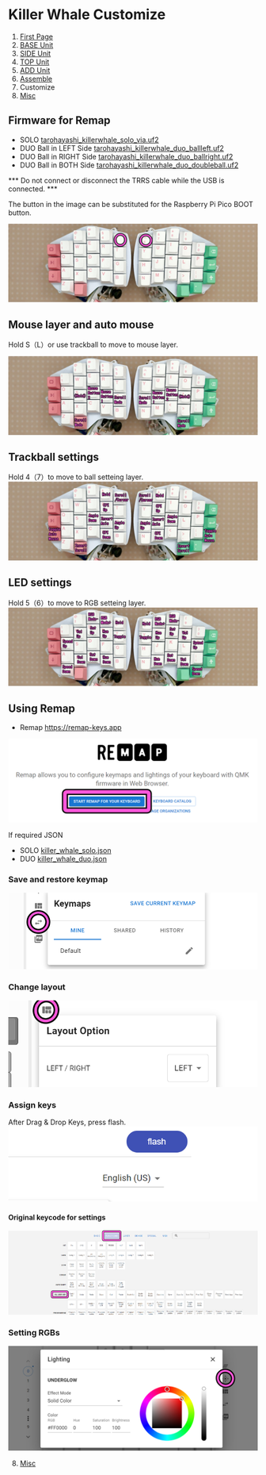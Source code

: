 # Killer Whale Customize
1. [First Page](../README_EN.md)
2. [BASE Unit](../leftside/2_BASE.md)
3. [SIDE Unit](../leftside/3_SIDE_TRACKBALL.md)
4. [TOP Unit](../leftside/4_TOP.md)
5. [ADD Unit](../leftside/5_ADD.md)
6. [Assemble](../leftside/6_ASSEMBLE.md)
7. Customize
8. [Misc](../leftside/8_MISC.md)

## Firmware for Remap

- SOLO  [tarohayashi_killerwhale_solo_via.uf2
](https://github.com/Taro-Hayashi/KillerWhale/releases/latest/download/tarohayashi_killerwhale_solo_via.uf2)
- DUO Ball in LEFT Side [tarohayashi_killerwhale_duo_ballleft.uf2
](https://github.com/Taro-Hayashi/KillerWhale/releases/latest/download/tarohayashi_killerwhale_duo_ballleft.uf2)
- DUO Ball in RIGHT Side [tarohayashi_killerwhale_duo_ballright.uf2
](https://github.com/Taro-Hayashi/KillerWhale/releases/latest/download/tarohayashi_killerwhale_duo_ballright.uf2)
- DUO Ball in BOTH Side [tarohayashi_killerwhale_duo_doubleball.uf2
](https://github.com/Taro-Hayashi/KillerWhale/releases/latest/download/tarohayashi_killerwhale_duo_doubleball.uf2)

*** Do not connect or disconnect the TRRS cable while the USB is connected. ***

The button in the image can be substituted for the Raspberry Pi Pico BOOT button.

![](../img/custom/boot.png) 

## Mouse layer and auto mouse
Hold S（L）or use trackball to move to mouse layer.

![](../img/custom/auto_e.png)  

## Trackball settings
Hold 4（7）to move to ball setteing layer.
![](../img/custom/mouse_e.png)  


## LED settings
Hold 5（6）to move to RGB setteing layer.
![](../img/custom/led_e.png)  

## Using Remap
- Remap https://remap-keys.app

![](../img/custom/remap.png)  

If required JSON
- SOLO [killer_whale_solo.json
](https://github.com/Taro-Hayashi/KillerWhale/releases/download/0.22.2/killer_whale_solo.json)
- DUO [killer_whale_duo.json
](https://github.com/Taro-Hayashi/KillerWhale/releases/download/0.22.2/killer_whale_duo.json)

### Save and restore keymap
![](../img/custom/restore.png)  


### Change layout
![](../img/custom/layout.png)  


### Assign keys
After Drag & Drop Keys, press flash.
![](../img/custom/flash.png)  


#### Original keycode for settings
![](../img/custom/userkey.png)  

### Setting RGBs
![](../img/custom/ledset.png)  
  
  
8. [Misc](../leftside/8_MISC.md)
